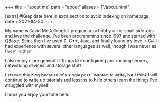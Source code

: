 +++
title = "about me"
path = "about"
aliases = ["/about.html"]

[extra]
#Keep date here in extra section to avoid indexing on homepage
date = 2021-04-30
+++

My name is David McCullough. I program as a hobby or for small side jobs and love the challenge. I've been programming since 1997 and started with QBasic. Since then I've used C, C++, Java, and finally found my love in C#. I had experience with several other languages as well, though I was never as fluent in them.

I also enjoy more general IT things like configuring and running servers, networking devices, and storage stuff.

I started this blog because of a single post I wanted to write, but I think I will continue to write up tutorials and lessons to help others learn the things I've struggled with myself.

I hope you enjoy your time here.
